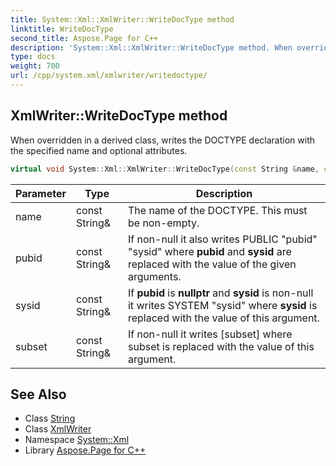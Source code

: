 ```yaml
---
title: System::Xml::XmlWriter::WriteDocType method
linktitle: WriteDocType
second_title: Aspose.Page for C++
description: 'System::Xml::XmlWriter::WriteDocType method. When overridden in a derived class, writes the DOCTYPE declaration with the specified name and optional attributes in C++.'
type: docs
weight: 700
url: /cpp/system.xml/xmlwriter/writedoctype/
---
```

## XmlWriter::WriteDocType method


When overridden in a derived class, writes the DOCTYPE declaration with the specified name and optional attributes.

```cpp
virtual void System::Xml::XmlWriter::WriteDocType(const String &name, const String &pubid, const String &sysid, const String &subset)=0
```


| Parameter | Type | Description |
| --- | --- | --- |
| name | const String\& | The name of the DOCTYPE. This must be non-empty. |
| pubid | const String\& | If non-null it also writes PUBLIC "pubid" "sysid" where **pubid** and **sysid** are replaced with the value of the given arguments. |
| sysid | const String\& | If **pubid** is **nullptr** and **sysid** is non-null it writes SYSTEM "sysid" where **sysid** is replaced with the value of this argument. |
| subset | const String\& | If non-null it writes [subset] where subset is replaced with the value of this argument. |

## See Also

* Class [String](../../../system/string/)
* Class [XmlWriter](../)
* Namespace [System::Xml](../../)
* Library [Aspose.Page for C++](../../../)

